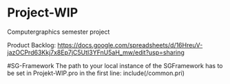 # Project-WIP
Computergraphics semester project

Product Backlog: https://docs.google.com/spreadsheets/d/16HreuV-jazOCPrd63Kkj7x8Ep7jC5UtI3YFnU5aH_mw/edit?usp=sharing


#SG-Framework
The path to your local instance of the SGFramework has to be set in Projekt-WIP.pro in the first line:
include(<PathToFramework>/common.pri)
